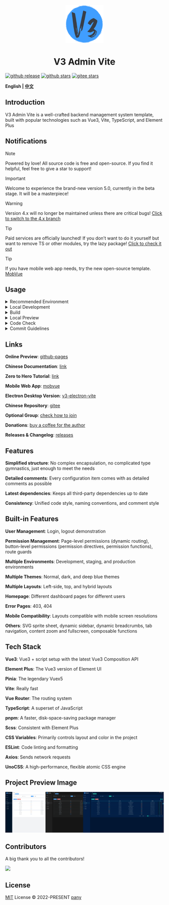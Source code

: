 <div align="center">
  <img alt="logo" width="120" height="120" src="./src/common/assets/images/layouts/logo.png">
  <h1>V3 Admin Vite</h1>
</div>

[![github release](https://img.shields.io/github/v/release/un-pany/v3-admin-vite?style=flat)](https://github.com/un-pany/v3-admin-vite/releases)
[![github stars](https://img.shields.io/github/stars/un-pany/v3-admin-vite?style=flat)](https://github.com/un-pany/v3-admin-vite/stargazers)
[![gitee stars](https://gitee.com/un-pany/v3-admin-vite/badge/star.svg)](https://gitee.com/un-pany/v3-admin-vite/stargazers)

<b>English | <a href="./README.zh-CN.md">中文</a></b>

## Introduction

V3 Admin Vite is a well-crafted backend management system template, built with popular technologies such as Vue3, Vite, TypeScript, and Element Plus

## Notifications

> [!NOTE]
> Powered by love! All source code is free and open-source. If you find it helpful, feel free to give a star to support!

> [!IMPORTANT]
> Welcome to experience the brand-new version 5.0, currently in the beta stage. It will be a masterpiece!

> [!WARNING]
> Version 4.x will no longer be maintained unless there are critical bugs! [Click to switch to the 4.x branch](https://github.com/un-pany/v3-admin-vite/tree/4.x)

> [!TIP]
> Paid services are officially launched! If you don’t want to do it yourself but want to remove TS or other modules, try the lazy package! [Click to check it out](https://github.com/un-pany/v3-admin-vite/issues/225)

> [!TIP]
> If you have mobile web app needs, try the new open-source template. [MobVue](https://github.com/un-pany/mobvue)

## Usage

<details>
<summary>Recommended Environment</summary>

<br>

- Latest version of `Visual Studio Code`
- Install the recommended plugins in the `.vscode/extensions.json` file
- `node` 20.x or 22+
- `pnpm` 9.x or 10+

</details>

<details>
<summary>Local Development</summary>

<br>

```bash
# Clone the project
git clone https://github.com/un-pany/v3-admin-vite.git

# Enter the project directory
cd v3-admin-vite

# Install dependencies
pnpm i

# Start the development server
pnpm dev
```

</details>

<details>
<summary>Build</summary>

<br>

```bash
# Build for the staging environment
pnpm build:staging

# Build for the production environment
pnpm build
```

</details>

<details>
<summary>Local Preview</summary>

<br>

```bash
# Execute the build command first to generate the dist directory, then run the preview command
pnpm preview
```

</details>

<details>
<summary>Code Check</summary>

<br>

```bash
# Code linting and formatting
pnpm lint

# Unit tests
pnpm test
```

</details>

<details>
<summary>Commit Guidelines</summary>

<br>

`feat` New feature

`fix` Bug fix

`perf` Performance improvement

`refactor` Code refactoring

`docs` Documentation and comments

`types` Type-related changes

`test` Unit tests related

`ci` Continuous integration, workflows

`revert` Revert changes

`chore` Chores (update dependencies, modify configurations, etc)

</details>

## Links

**Online Preview**: [github-pages](https://un-pany.github.io/v3-admin-vite)

**Chinese Documentation**: [link](https://juejin.cn/post/7089377403717287972)

**Zero to Hero Tutorial**: [link](https://juejin.cn/column/7207659644487139387)

**Mobile Web App**: [mobvue](https://github.com/un-pany/mobvue)

**Electron Desktop Version**: [v3-electron-vite](https://github.com/un-pany/v3-electron-vite)

**Chinese Repository**: [gitee](https://gitee.com/un-pany/v3-admin-vite)

**Optional Group**: [check how to join](https://github.com/un-pany/v3-admin-vite/issues/191)

**Donations**: [buy a coffee for the author](https://github.com/un-pany/v3-admin-vite/issues/69)

**Releases & Changelog**: [releases](https://github.com/un-pany/v3-admin-vite/releases)

## Features

**Simplified structure**: No complex encapsulation, no complicated type gymnastics, just enough to meet the needs

**Detailed comments**: Every configuration item comes with as detailed comments as possible

**Latest dependencies**: Keeps all third-party dependencies up to date

**Consistency**: Unified code style, naming conventions, and comment style

## Built-in Features

**User Management**: Login, logout demonstration

**Permission Management**: Page-level permissions (dynamic routing), button-level permissions (permission directives, permission functions), route guards

**Multiple Environments**: Development, staging, and production environments

**Multiple Themes**: Normal, dark, and deep blue themes

**Multiple Layouts**: Left-side, top, and hybrid layouts

**Homepage**: Different dashboard pages for different users

**Error Pages**: 403, 404

**Mobile Compatibility**: Layouts compatible with mobile screen resolutions

**Others**: SVG sprite sheet, dynamic sidebar, dynamic breadcrumbs, tab navigation, content zoom and fullscreen, composable functions

## Tech Stack

**Vue3**: Vue3 + script setup with the latest Vue3 Composition API

**Element Plus**: The Vue3 version of Element UI

**Pinia**: The legendary Vuex5

**Vite**: Really fast

**Vue Router**: The routing system

**TypeScript**: A superset of JavaScript

**pnpm**: A faster, disk-space-saving package manager

**Scss**: Consistent with Element Plus

**CSS Variables**: Primarily controls layout and color in the project

**ESLint**: Code linting and formatting

**Axios**: Sends network requests

**UnoCSS**: A high-performance, flexible atomic CSS engine

## Project Preview Image

![preview](./src/common/assets/images/docs/preview.png)

## Contributors

A big thank you to all the contributors!

<a href="https://github.com/un-pany/v3-admin-vite/graphs/contributors">
  <img src="https://contrib.rocks/image?repo=un-pany/v3-admin-vite">
</a>

## License

[MIT](./LICENSE) License © 2022-PRESENT [pany](https://github.com/pany-ang)

